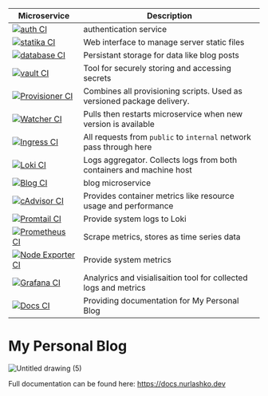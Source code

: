 | Microservice | Description |
|--------------|-------------|
[![auth CI](https://github.com/NurlashKO/blog/actions/workflows/auth-ci.yml/badge.svg)](https://github.com/NurlashKO/blog/actions/workflows/auth-ci.yml)|authentication service
[![statika CI](https://github.com/NurlashKO/blog/actions/workflows/statika-ci.yml/badge.svg)](https://github.com/NurlashKO/blog/actions/workflows/statika-ci.yml)|Web interface to manage server static files
[![database CI](https://github.com/NurlashKO/blog/actions/workflows/database-ci.yml/badge.svg)](https://github.com/NurlashKO/blog/actions/workflows/database-ci.yml)|Persistant storage for data like blog posts
[![vault CI](https://github.com/NurlashKO/blog/actions/workflows/vault-ci.yml/badge.svg)](https://github.com/NurlashKO/blog/actions/workflows/vault-ci.yml)|Tool for securely storing and accessing secrets
[![Provisioner CI](https://github.com/NurlashKO/blog/actions/workflows/provisioner-ci.yml/badge.svg)](https://github.com/NurlashKO/blog/actions/workflows/provisioner-ci.yml) | Combines all provisioning scripts. Used as versioned package delivery.
[![Watcher CI](https://github.com/NurlashKO/blog/actions/workflows/watcher-ci.yml/badge.svg)](https://github.com/NurlashKO/blog/actions/workflows/watcher-ci.yml) | Pulls then restarts microservice when new version is available
[![Ingress CI](https://github.com/NurlashKO/blog/actions/workflows/ingress-ci.yml/badge.svg)](https://github.com/NurlashKO/blog/actions/workflows/ingress-ci.yml) | All requests from `public` to `internal` network pass through here
[![Loki CI](https://github.com/NurlashKO/blog/actions/workflows/loki-ci.yml/badge.svg)](https://github.com/NurlashKO/blog/actions/workflows/loki-ci.yml) | Logs aggregator. Collects logs from both containers and machine host 
[![Blog CI](https://github.com/NurlashKO/blog/actions/workflows/blog-ci.yml/badge.svg)](https://github.com/NurlashKO/blog/actions/workflows/blog-ci.yml) | blog microservice
[![cAdvisor CI](https://github.com/NurlashKO/blog/actions/workflows/cadvisor.yml/badge.svg)](https://github.com/NurlashKO/blog/actions/workflows/cadvisor.yml) | Provides container metrics like resource usage and performance
[![Promtail CI](https://github.com/NurlashKO/blog/actions/workflows/promtail-ci.yml/badge.svg)](https://github.com/NurlashKO/blog/actions/workflows/promtail-ci.yml) | Provide system logs to Loki
[![Prometheus CI](https://github.com/NurlashKO/blog/actions/workflows/prometheus-ci.yml/badge.svg)](https://github.com/NurlashKO/blog/actions/workflows/prometheus-ci.yml) | Scrape metrics, stores as time series data
[![Node Exporter CI](https://github.com/NurlashKO/blog/actions/workflows/node-exporter-ci.yml/badge.svg)](https://github.com/NurlashKO/blog/actions/workflows/node-exporter-ci.yml) | Provide system metrics
[![Grafana CI](https://github.com/NurlashKO/blog/actions/workflows/grafana-ci.yml/badge.svg)](https://github.com/NurlashKO/blog/actions/workflows/grafana-ci.yml) | Analyrics and visialisaition tool for collected logs and metrics
[![Docs CI](https://github.com/NurlashKO/blog/actions/workflows/docs-ci.yml/badge.svg)](https://github.com/NurlashKO/blog/actions/workflows/docs-ci.yml) | Providing documentation for My Personal Blog

# My Personal Blog

![Untitled drawing (5)](https://user-images.githubusercontent.com/10639020/169705462-f48bc1b2-8883-4b5c-a116-37294ec3c40e.png)

Full documentation can be found here: https://docs.nurlashko.dev
